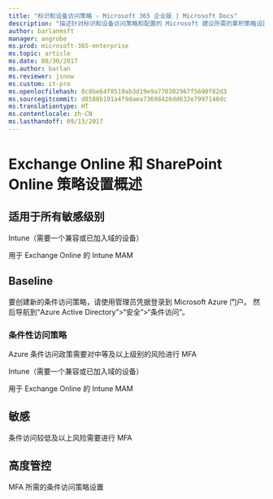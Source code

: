 ```yaml
---
title: "标识和设备访问策略 - Microsoft 365 企业版 | Microsoft Docs"
description: "描述针对标识和设备访问策略和配置的 Microsoft 建议所需的累积策略设置。"
author: barlanmsft
manager: angrobe
ms.prod: microsoft-365-enterprise
ms.topic: article
ms.date: 08/30/2017
ms.author: barlan
ms.reviewer: jsnow
ms.custom: it-pro
ms.openlocfilehash: 8c8be64f8519ab3d19e9a770302967f5690f82d3
ms.sourcegitcommit: d8588b191a4f9daea73698426dd632e7997140dc
ms.translationtype: HT
ms.contentlocale: zh-CN
ms.lasthandoff: 09/13/2017
---
```

# <a name="exchange-online-and-sharepoint-online-policy-settings-overview"></a>Exchange Online 和 SharePoint Online 策略设置概述

## <a name="applicable-to-all-sensitivity-levels"></a>适用于所有敏感级别
Intune（需要一个兼容或已加入域的设备）

用于 Exchange Online 的 Intune MAM

## <a name="baseline"></a>Baseline
要创建新的条件访问策略，请使用管理员凭据登录到 Microsoft Azure 门户。 然后导航到“Azure Active Directory”>“安全”>“条件访问”。

### <a name="conditional-access-policy"></a>条件性访问策略
Azure 条件访问政策需要对中等及以上级别的风险进行 MFA

Intune（需要一个兼容或已加入域的设备）

用于 Exchange Online 的 Intune MAM



## <a name="sensitive"></a>敏感
条件访问较低及以上风险需要进行 MFA



## <a name="highly-regulated"></a>高度管控
MFA 所需的条件访问策略设置
